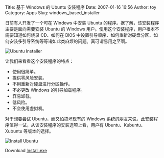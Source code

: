 Title: 基于 Windows 的 Ubuntu 安装程序
Date: 2007-01-16 16:56
Author: toy
Category: Apps
Slug: windows_based_installer

日前有人开发了一个可在 Windows 中安装 Ubuntu
的程序。据了解，该安装程序主要是面向需要安装 Ubuntu 的 Windows
用户。使用这个安装程序，用户根本不需要知道如何烧录 CD、如何在 BIOS
中设置引导顺序、如何重新对硬盘分区、如何安装多引导系统等等诸如此类麻烦的问题。真可谓易用之至啊。

![Ubuntu Installer](http://i.linuxtoy.org/i/2007/01/install_ubuntu.jpg)

让我们来看看这个安装程序的特点：

-   使用很简单。
-   提供零风险安装。
-   不用重新对硬盘进行分区操作。
-   不必更改 Windows 的引导加载程序。
-   容易卸载。
-   低风险。
-   不会使用虚拟机。

对于想要尝试 Ubuntu，而又怕搞坏现有的 Windows
系统的朋友来说，此安装程序值得一试。从该安装程序的安装选项上看，用户有
Ubuntu、Kubuntu、Xubuntu 等版本的选择。

[![ Install
Ubuntu](http://i.linuxtoy.org/i/2007/01/install_ubuntu_edition_s.jpg)](http://i.linuxtoy.org/i/2007/01/install_ubuntu_edition.jpg)

Download [Install.exe](https://wiki.ubuntu.com/install.exe/Prototype)
